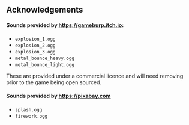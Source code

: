 ## Acknowledgements

#### Sounds provided by https://gameburp.itch.io:

  - `explosion_1.ogg`
  - `explosion_2.ogg`
  - `explosion_3.ogg`
  - `metal_bounce_heavy.ogg`
  - `metal_bounce_light.ogg`

These are provided under a commercial licence and will need removing prior to the game being open sourced.


#### Sounds provided by https://pixabay.com

  - `splash.ogg`
  - `firework.ogg`
